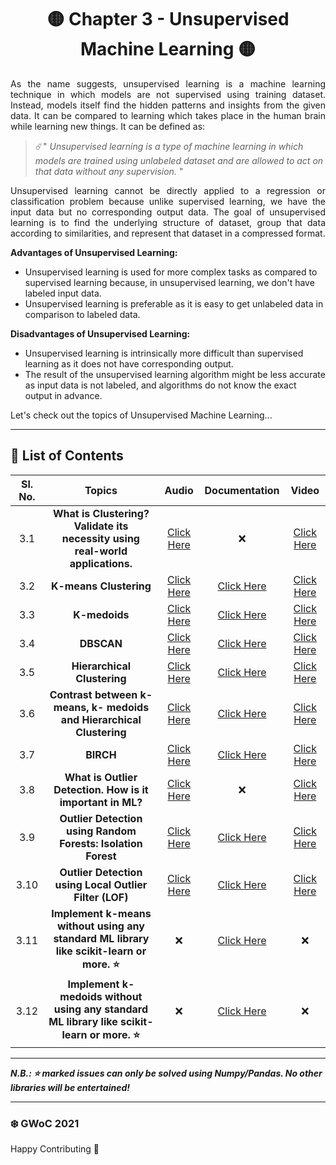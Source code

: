 

<div align = 'center'>
       <h1> 🟡 Chapter 3 - Unsupervised Machine Learning 🟡 </h1>
       </div>

<p align = 'justify'>
As the name suggests, unsupervised learning is a machine learning technique in which models are not supervised using training dataset. Instead, models itself find the hidden patterns and insights from the given data. It can be compared to learning which takes place in the human brain while learning new things. It can be defined as:</p>

  > ☄️" _Unsupervised learning is a type of machine learning in which models are trained using unlabeled dataset and are allowed to act on that data without any supervision._ "

<p align = 'justify'>
Unsupervised learning cannot be directly applied to a regression or classification problem because unlike supervised learning, we have the input data but no corresponding output data. The goal of unsupervised learning is to find the underlying structure of dataset, group that data according to similarities, and represent that dataset in a compressed format.</p>

**Advantages of Unsupervised Learning:**
* Unsupervised learning is used for more complex tasks as compared to supervised learning because, in unsupervised learning, we don't have labeled input data.
* Unsupervised learning is preferable as it is easy to get unlabeled data in comparison to labeled data.

**Disadvantages of Unsupervised Learning:**
- Unsupervised learning is intrinsically more difficult than supervised learning as it does not have corresponding output.
- The result of the unsupervised learning algorithm might be less accurate as input data is not labeled, and algorithms do not know the exact output in advance.

Let's check out the topics of Unsupervised Machine Learning...

*******************************************************************

## 📌 List of Contents



| Sl. No. | Topics | Audio | Documentation | Video |
|:-:|:-:|:-:|:-:|:-:|
| 3.1 | **What is Clustering? Validate its necessity using real-world applications.** | [Click Here](https://github.com/girlscript/winter-of-contributing/blob/Machine_Learning/Machine_Learning/Unsupervised_Machine_Learning/ML_3_1_What_is_Clustering_Validate_its_necessity_using_real_world_applications_(A).md) | ❌ | [Click Here](https://github.com/girlscript/winter-of-contributing/blob/Machine_Learning/Machine_Learning/Unsupervised_Machine_Learning/ML_3_1_What_is_Clustering_Validate_its_necessity_using_real_world_applications_(V).md) |
| 3.2 | **K-means Clustering** |[Click Here](https://github.com/girlscript/winter-of-contributing/blob/Machine_Learning/Machine_Learning/Unsupervised_Machine_Learning/ML_3_2_k-means_Clustering_(A).md) | [Click Here](https://github.com/girlscript/winter-of-contributing/blob/Machine_Learning/Machine_Learning/Unsupervised_Machine_Learning/ML_3_2_k-means_Clustering_(D).md) | [Click Here](https://github.com/girlscript/winter-of-contributing/blob/Machine_Learning/Machine_Learning/Unsupervised_Machine_Learning/ML_3_2_k-means_Clustering_(V).md) |
| 3.3 | **K-medoids** |[Click Here](https://github.com/girlscript/winter-of-contributing/blob/Machine_Learning/Machine_Learning/Unsupervised_Machine_Learning/ML_3_3_K%20Medoids(A).md) | [Click Here](https://github.com/girlscript/winter-of-contributing/blob/Machine_Learning/Machine_Learning/Unsupervised_Machine_Learning/ML_3_3_K-Medoids%20(D).md) | [Click Here](https://github.com/girlscript/winter-of-contributing/blob/Machine_Learning/Machine_Learning/Unsupervised_Machine_Learning/ML_3_3_k-medoids_(V).md) |
| 3.4 | **DBSCAN** |[Click Here](https://github.com/girlscript/winter-of-contributing/blob/Machine_Learning/Machine_Learning/Unsupervised_Machine_Learning/ML_3_4__DBSCAN_(A)%20.md) | [Click Here]() | [Click Here](https://github.com/girlscript/winter-of-contributing/blob/Machine_Learning/Machine_Learning/Unsupervised_Machine_Learning/ML_3_4_DBSCAN_(V).md) |
| 3.5 | **Hierarchical Clustering** |[Click Here](https://github.com/girlscript/winter-of-contributing/blob/Machine_Learning/Machine_Learning/Unsupervised_Machine_Learning/ML_3_5_Hierarchical_Clustering_(A).md) | [Click Here](https://github.com/girlscript/winter-of-contributing/blob/Machine_Learning/Machine_Learning/Unsupervised_Machine_Learning/ML_3_5_Hierarchical_Clustering_(D).md) | [Click Here](https://github.com/girlscript/winter-of-contributing/blob/Machine_Learning/Machine_Learning/Unsupervised_Machine_Learning/ML_3_5_Hierarchical_Clustering_(V).md) |
| 3.6 | **Contrast between k- means, k- medoids and Hierarchical Clustering** |[Click Here](https://github.com/girlscript/winter-of-contributing/blob/Machine_Learning/Machine_Learning/Unsupervised_Machine_Learning/ML_3_6_Contrast_between_k-%20means%2Ck-medoids_and_Hierarchical_Clustering(A).md) | [Click Here](https://github.com/girlscript/winter-of-contributing/blob/Machine_Learning/Machine_Learning/Unsupervised_Machine_Learning/ML_3_6_Contrast_between_k-means%2Ck-medoids_and_Hierarchical_Clustering_(D).md) | [Click Here](https://github.com/girlscript/winter-of-contributing/blob/Machine_Learning/Machine_Learning/Unsupervised_Machine_Learning/ML_3_6_Contrast_between_k-%20means_k-%20medoids_and_Hierarchical_Clustering_(V).md) |
| 3.7 | **BIRCH** |[Click Here](https://github.com/girlscript/winter-of-contributing/blob/Machine_Learning/Machine_Learning/Unsupervised_Machine_Learning/ML_3_7_BIRCH%20(A).md) | [Click Here](https://github.com/girlscript/winter-of-contributing/blob/Machine_Learning/Machine_Learning/Unsupervised_Machine_Learning/ML_3_7_Birch_(D).ipynb) | [Click Here](https://github.com/girlscript/winter-of-contributing/blob/Machine_Learning/Machine_Learning/Unsupervised_Machine_Learning/ML_3_7_BIRCH_(V).md) |
| 3.8 | **What is Outlier Detection. How is it important in ML?** |[Click Here](https://github.com/girlscript/winter-of-contributing/blob/Machine_Learning/Machine_Learning/Unsupervised_Machine_Learning/ML_3_8_What_is_Outlier_Detection_._How_is_it_important_in_ML_(A).md) | ❌ | [Click Here](https://github.com/girlscript/winter-of-contributing/blob/Machine_Learning/Machine_Learning/Unsupervised_Machine_Learning/ML_3_8_What_is_Outlier_Detection_._How_is_it_important_in_ML_%3F.md) |
| 3.9 | **Outlier Detection using Random Forests: Isolation Forest** |[Click Here](https://github.com/girlscript/winter-of-contributing/blob/Machine_Learning/Machine_Learning/Unsupervised_Machine_Learning/ML_3_9_Outlier_Detection_using_Random_Forest_Isolation_Forest_(A).md) | [Click Here](https://github.com/girlscript/winter-of-contributing/blob/Machine_Learning/Machine_Learning/Unsupervised_Machine_Learning/ML_3_9_Outlier%20Detection%20Using%20Random%20Forest%20-%20Isolation%20Forest_(D).ipynb) | [Click Here](https://github.com/girlscript/winter-of-contributing/blob/Machine_Learning/Machine_Learning/Unsupervised_Machine_Learning/ML_3_9_Outlier_Detection_using_Random_Forest_-_Isolation_Forest_(V).md) |
| 3.10 | **Outlier Detection using Local Outlier Filter (LOF)** |[Click Here](https://github.com/girlscript/winter-of-contributing/blob/Machine_Learning/Machine_Learning/Unsupervised_Machine_Learning/ML_3_10_Outlier_Detection_using_Local_Outlier_Factor(LOF)(A).md) | [Click Here](https://github.com/girlscript/winter-of-contributing/blob/Machine_Learning/Machine_Learning/Unsupervised_Machine_Learning/ML_3_10_Outlier_Detection_using_Local_Outlier_Factor_(LOF)_(D).ipynb) | [Click Here](https://github.com/girlscript/winter-of-contributing/blob/Machine_Learning/Machine_Learning/Unsupervised_Machine_Learning/ML_3_10_Outlier_Detection_using_Local_Outlier_Filter_(LOF)_(V).md) |
| 3.11 | **Implement k-means without using any standard ML library like scikit-learn or more. ⭐** |❌ | [Click Here](https://github.com/girlscript/winter-of-contributing/blob/Machine_Learning/Machine_Learning/Unsupervised_Machine_Learning/ML_3_11_Implement_K-Means_without_using_any_ML_Library_like_scikit-learn_or_more_(D).ipynb) | ❌ |
| 3.12 | **Implement k-medoids without using any standard ML library like scikit-learn or more. :star:** |❌ | [Click Here](https://github.com/girlscript/winter-of-contributing/blob/Machine_Learning/Machine_Learning/Unsupervised_Machine_Learning/ML_3_12_Implement_K-Medoids_without_using_any_ML_library_(D).ipynb) | ❌ |


---------------------------------------------------------------

**_N.B.: ⭐ marked issues can only be solved using Numpy/Pandas. No other libraries will be entertained!_**

*********************************************************
### ❄️ GWoC 2021
Happy Contributing 🚀


